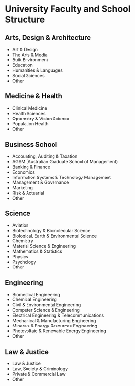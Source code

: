 # University Faculty and School Structure

## Arts, Design & Architecture
- Art & Design
- The Arts & Media
- Built Environment
- Education
- Humanities & Languages
- Social Sciences
- Other

## Medicine & Health
- Clinical Medicine
- Health Sciences
- Optometry & Vision Science
- Population Health
- Other

## Business School
- Accounting, Auditing & Taxation
- AGSM (Australian Graduate School of Management)
- Banking & Finance
- Economics
- Information Systems & Technology Management
- Management & Governance
- Marketing
- Risk & Actuarial
- Other

## Science
- Aviation
- Biotechnology & Biomolecular Science
- Biological, Earth & Environmental Science
- Chemistry
- Material Science & Engineering
- Mathematics & Statistics
- Physics
- Psychology
- Other

## Engineering
- Biomedical Engineering
- Chemical Engineering
- Civil & Environmental Engineering
- Computer Science & Engineering
- Electrical Engineering & Telecommunications
- Mechanical & Manufacturing Engineering
- Minerals & Energy Resources Engineering
- Photovoltaic & Renewable Energy Engineering
- Other

## Law & Justice
- Law & Justice
- Law, Society & Criminology
- Private & Commercial Law
- Other
